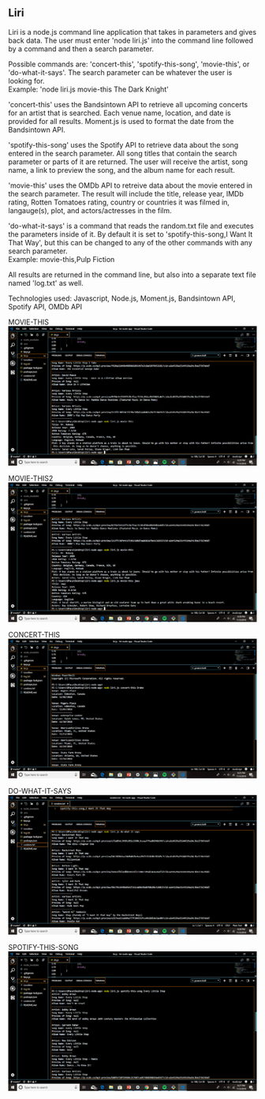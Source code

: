 ## Liri
Liri is a node.js command line application that takes in parameters and gives back data. The user must enter 'node liri.js' into the command line followed by a command and then a search parameter.

Possible commands are: 'concert-this', 'spotify-this-song', 'movie-this', or 'do-what-it-says'. The search parameter can be whatever the user is looking for. <br>
Example: 'node liri.js movie-this The Dark Knight'

'concert-this' uses the Bandsintown API to retrieve all upcoming concerts for an artist that is searched. Each venue name, location, and date is provided for all results. Moment.js is used to format the date from the Bandsintown API.

'spotify-this-song' uses the Spotify API to retrieve data about the song entered in the search parameter. All song titles that contain the search parameter or parts of it are returned. The user will receive the artist, song name, a link to preview the song, and the album name for each result.

'movie-this' uses the OMDb API to retreive data about the movie entered in the search parameter. The result will include the title, release year, IMDb rating, Rotten Tomatoes rating, country or countries it was filmed in, langauge(s), plot, and actors/actresses in the film.

'do-what-it-says' is a command that reads the random.txt file and executes the parameters inside of it. By default it is set to 'spotify-this-song,I Want It That Way', but this can be changed to any of the other commands with any search parameter. <br> Example: movie-this,Pulp Fiction

All results are returned in the command line, but also into a separate text file named 'log.txt' as well.

Technologies used: Javascript, Node.js, Moment.js, Bandsintown API, Spotify API, OMDb API

MOVIE-THIS
![Image movie-this2](https://raw.githubusercontent.com/bpacana/liri-node-app/master/movie-this.png)

MOVIE-THIS2
![Image movie-this2](https://raw.githubusercontent.com/bpacana/liri-node-app/master/movie-this2.png)

CONCERT-THIS
![Image movie-this2](https://raw.githubusercontent.com/bpacana/liri-node-app/master/concert-this.png)

DO-WHAT-IT-SAYS
![Image movie-this2](https://raw.githubusercontent.com/bpacana/liri-node-app/master/do-what-it-says.png)

SPOTIFY-THIS-SONG
![Image movie-this2](https://raw.githubusercontent.com/bpacana/liri-node-app/master/spotify-this-song.png)

